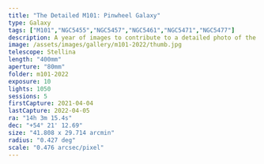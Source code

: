 ```yaml
---
title: "The Detailed M101: Pinwheel Galaxy"
type: Galaxy
tags: ["M101","NGC5455","NGC5457","NGC5461","NGC5471","NGC5477"]
description: A year of images to contribute to a detailed photo of the Pinwheel.
image: /assets/images/gallery/m101-2022/thumb.jpg
telescope: Stellina
length: "400mm"
aperture: "80mm"
folder: m101-2022
exposure: 10
lights: 1050
sessions: 5
firstCapture: 2021-04-04 
lastCapture: 2022-04-05
ra: "14h 3m 15.4s"
dec: "+54° 21' 12.69"
size: "41.808 x 29.714 arcmin"
radius: "0.427 deg"
scale: "0.476 arcsec/pixel"
---
```


